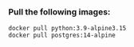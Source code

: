 ### Pull the following images:
```shell
docker pull python:3.9-alpine3.15
docker pull postgres:14-alpine
```

